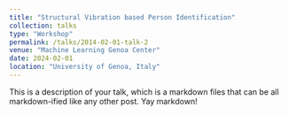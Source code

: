 ```yaml
---
title: "Structural Vibration based Person Identification"
collection: talks
type: "Workshop"
permalink: /talks/2014-02-01-talk-2
venue: "Machine Learning Genoa Center"
date: 2024-02-01
location: "University of Genoa, Italy"
---
```


<!-- [More information here](http://example2.com) -->

This is a description of your talk, which is a markdown files that can be all markdown-ified like any other post. Yay markdown!
